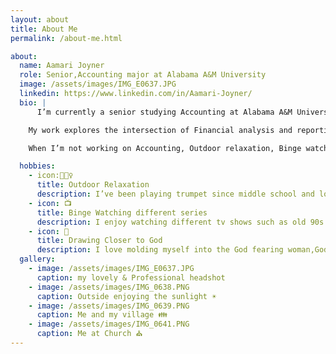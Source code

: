 ```yaml
---
layout: about
title: About Me
permalink: /about-me.html

about:
  name: Aamari Joyner
  role: Senior,Accounting major at Alabama A&M University
  image: /assets/images/IMG_E0637.JPG
  linkedin: https://www.linkedin.com/in/Aamari-Joyner/
  bio: |
      I’m currently a senior studying Accounting at Alabama A&M University in Huntsville, Alabama. I expect to graduate in 2025.

    My work explores the intersection of Financial analysis and reporting. Also explores other bases such as Audit& compliance checks in order to help businesses continue profiting even when their is a loss.

    When I’m not working on Accounting, Outdoor relaxation, Binge watching different series, and getting closer to God .

  hobbies:
    - icon:🧘🏾‍♀️
      title: Outdoor Relaxation
      description: I’ve been playing trumpet since middle school and love improvising to Coltrane and Miles Davis tracks.
    - icon: 📺
      title: Binge Watching different series
      description: I enjoy watching different tv shows such as old 90s sitcoms. Martin is one of my favorites.
    - icon: 🛐
      title: Drawing Closer to God
      description: I love molding myself into the God fearing woman,God has promised me to be. The journey that I'm on is very peaceful and mindblowing.
  gallery:
    - image: /assets/images/IMG_E0637.JPG
      caption: my lovely & Professional headshot
    - image: /assets/images/IMG_0638.PNG
      caption: Outside enjoying the sunlight ☀️
    - image: /assets/images/IMG_0639.PNG
      caption: Me and my village 👪
    - image: /assets/images/IMG_0641.PNG
      caption: Me at Church ⛪
---
```

